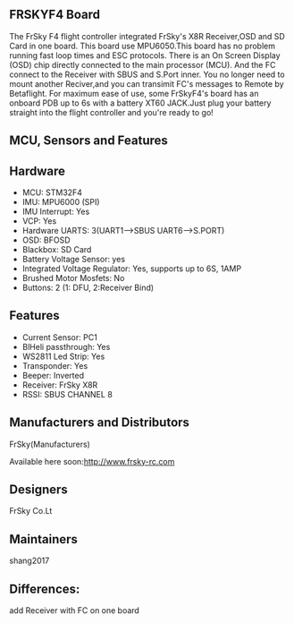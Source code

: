 ## FRSKYF4 Board

The FrSky F4 flight controller integrated FrSky's X8R Receiver,OSD and SD Card in one board. This board use MPU6050.This board has no problem running fast loop times and ESC protocols. There is an On Screen Display (OSD) chip directly connected to the main processor (MCU). And the FC connect to the Receiver with SBUS and S.Port inner. You no longer need to mount another Reciver,and you can transimit FC's messages to Remote by Betaflight.
For maximum ease of use, some FrSkyF4's board has an onboard PDB up to 6s with a battery XT60 JACK.Just plug your battery straight into the flight controller and you're ready to go!

## MCU, Sensors and Features

## Hardware

- MCU: STM32F4
- IMU: MPU6000 (SPI)
- IMU Interrupt: Yes
- VCP: Yes
- Hardware UARTS: 3(UART1-->SBUS UART6-->S.PORT)
- OSD: BFOSD
- Blackbox: SD Card
- Battery Voltage Sensor: yes
- Integrated Voltage Regulator: Yes, supports up to 6S, 1AMP
- Brushed Motor Mosfets: No
- Buttons: 2 (1: DFU, 2:Receiver Bind)

## Features

- Current Sensor: PC1
- BlHeli passthrough: Yes
- WS2811 Led Strip: Yes
- Transponder: Yes
- Beeper: Inverted
- Receiver: FrSky X8R
- RSSI: SBUS CHANNEL 8

## Manufacturers and Distributors

FrSky(Manufacturers)

Available here soon:http://www.frsky-rc.com

## Designers

FrSky Co.Lt

## Maintainers

shang2017

## Differences:

add Receiver with FC on one board
